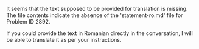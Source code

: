 It seems that the text supposed to be provided for translation is missing. The file contents indicate the absence of the 'statement-ro.md' file for Problem ID 2892.

If you could provide the text in Romanian directly in the conversation, I will be able to translate it as per your instructions.